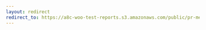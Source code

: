 ```yaml
---
layout: redirect
redirect_to: https://a8c-woo-test-reports.s3.amazonaws.com/public/pr-merge/45773/e2e/index.html
---
```

